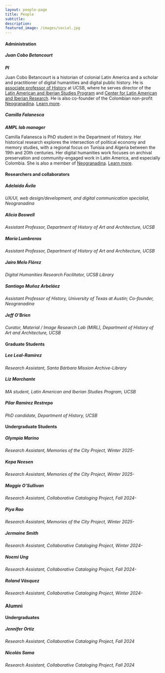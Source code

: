 ```yaml
---
layout: people-page
title: People
subtitle:
description: 
featured_image: /images/social.jpg
---
```


#### Administration
##### Juan Cobo Betancourt
***PI***

Juan Cobo Betancourt is a historian of colonial Latin America and a scholar and practitioner of digital humanities and digital public history. He is [associate professor of History](https://www.history.ucsb.edu/faculty/juan-cobo/) at UCSB, where he serves director of the [Latin American and Iberian Studies Program](https://lais.ucsb.edu) and [Center for Latin American and Iberian Research](https://clair.ucsb.edu). He is also co-founder of the Colombian non-profit [Neogranadina](https://neogranadina.org). [Learn more](https://www.history.ucsb.edu/faculty/juan-cobo/).

##### Camilla Falanesca
***AMPL lab manager***

Camilla Falanesca is PhD student in the Department of History. Her historical research explores the intersection of political economy and memory studies, with a regional focus on Tunisia and Algeria between the 19th and 20th centuries. Her digital humanities work focuses on archival preservation and community-engaged work in Latin America, and especially Colombia. She is also a member of [Neogranadina](https://neogranadina.org/en). [Learn more](https://www.history.ucsb.edu/graduate-student/camillafalanesca/).

#### Researchers and collaborators

##### Adelaida Ávila
*UX/UI, web design/development, and digital communication specialist, Neogranadina*

##### Alicia Boswell
*Assistant Professor, Department of History of Art and Architecture, UCSB*

##### María Lumbreras
*Assistant Professor, Department of History of Art and Architecture, UCSB*

##### Jairo Melo Flórez
*Digital Humanities Research Facilitator, UCSB Library*

##### Santiago Muñoz Arbeláez
*Assistant Professor of History, University of Texas at Austin; Co-founder, Neogranadina*

##### Jeff O'Brien
*Curator, Material / Image Research Lab (MIRL), Department of History of Art and Architecture, UCSB*

#### Graduate Students
##### Lee Leal-Ramírez
*Research Assistant, Santa Bárbara Mission Archive-Library*

##### Liz Marchante
*MA student, Latin American and Iberian Studies Program, UCSB*

##### Pilar Ramírez Restrepo
*PhD candidate, Department of History, UCSB*

#### Undergraduate Students

##### Olympia Marino
*Research Assistant, Memories of the City Project, Winter 2025-*

##### Kepa Neesen
*Research Assistant, Memories of the City Project, Winter 2025-*

##### Maggie O'Sullivan
*Research Assistant, Collaborative Cataloging Project, Fall 2024-*

##### Piya Rao
*Research Assistant, Memories of the City Project, Winter 2025-*

##### Jermaine Smith
*Research Assistant, Collaborative Cataloging Project, Winter 2024-*

##### Noemi Ung
*Research Assistant, Collaborative Cataloging Project, Fall 2024-*

##### Roland Vásquez
*Research Assistant, Collaborative Cataloging Project, Winter 2024-*


### Alumni
#### Undergraduates

##### Jennifer Ortiz
*Research Assistant, Collaborative Cataloging Project, Fall 2024*

##### Nicolás Sama
*Research Assistant, Collaborative Cataloging Project, Fall 2024*
